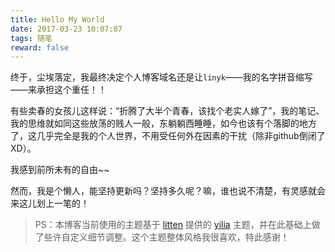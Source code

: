 ```yaml
---
title: Hello My World
date: 2017-03-23 10:07:07
tags: 随笔
reward: false
---
```


终于，尘埃落定，我最终决定个人博客域名还是让`linyk`——我的名字拼音缩写——来承担这个重任！！

有些卖春的女孩儿这样说：“折腾了大半个青春，该找个老实人嫁了”，我的笔记、我的思维就如同这些放荡的贱人一般，东躺躺西睡睡，如今也该有个落脚的地方了，这几乎完全是我的个人世界，不用受任何外在因素的干扰（除非github倒闭了XD）。

<!-- more -->

我感到前所未有的自由~~

然而，我是个懒人，能坚持更新吗？坚持多久呢？嘛，谁也说不清楚，有灵感就会来这儿划上一笔的！


> PS：本博客当前使用的主题基于 [litten](https://github.com/litten) 提供的 [yilia](https://github.com/litten/hexo-theme-yilia) 主题，并在此基础上做了些许自定义细节调整。这个主题整体风格我很喜欢，特此感谢！